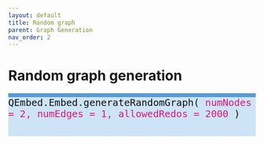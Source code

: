 ```yaml
---
layout: default
title: Random graph
parent: Graph Generation
nav_order: 2
---
```


# Random graph generation

<p style="text-align: left;">
<span style="display: block; color: #111111; background-color: #cde4f7; border-top: 8px solid; border-top-color: #599ad6; font-family: Monospace; font-size: 1.4em; height: 80px;">
	QEmbed.Embed.generateRandomGraph(
	<span style = "color: #e0147d;"> numNodes = 2, numEdges = 1, allowedRedos = 2000 </span>
	)
</span>
</p>
